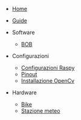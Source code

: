 * [Home](/)
* [Guide](guide.md "The greatest guide in the world")

* Software
  * [BOB](BOB.md "The greatest software in the world")

* Configurazioni
  * [Configurazioni Raspy](configurations.md "Configurazioni Raspy")
  * [Pinout](pinout.md "Pinout Raspy")
  * [Installazione OpenCv](opencv.md "Installazione OpenCv")

* Hardware
  * [Bike](bike.md "Elettronica bici")
  * [Stazione meteo](weather_station.md "Stazione meteo")
